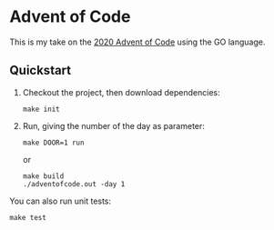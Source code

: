 # Advent of Code

This is my take on the [2020 Advent of Code](https://adventofcode.com/2020) using the GO language.


## Quickstart

1. Checkout the project, then download dependencies:
    ```
    make init
    ```
   
1. Run, giving the number of the day as parameter:
    ```
    make DOOR=1 run
    ```
    or
    ```
    make build
    ./adventofcode.out -day 1
    ```
   
You can also run unit tests:
```
make test
```
